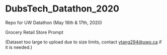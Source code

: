 # DubsTech_Datathon_2020
Repo for UW Datathon (May 16th &amp; 17th, 2020)

Grocery Retail Store Prompt

(Dataset too large to upload due to size limits, contact ytang294@uwo.ca if it is needed.)
